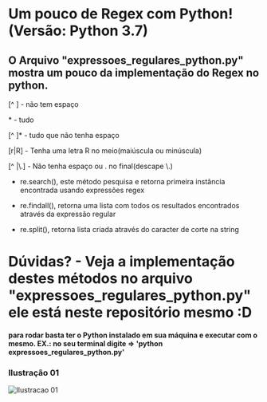  # Um pouco de Regex com Python! (Versão: Python 3.7)

## O Arquivo "expressoes_regulares_python.py" mostra um pouco da implementação do Regex no python.


 [^ ] - não tem espaço
 
 \* - tudo
 
 [^ ]* - tudo que não tenha espaço
 
 [r|R] - Tenha uma letra R no meio(maiúscula ou minúscula)
 
 [^ |\\.] - Não tenha espaço ou . no final(descape \\.)
 
 
 - re.search(), este método pesquisa e retorna primeira instância encontrada usando expressões regex
 
 - re.findall(), retorna uma lista com todos os resultados encontrados através da expressão regular
 
 - re.split(), retorna lista criada através do caracter de corte na string
 
 # Dúvidas? - Veja a implementação destes métodos no arquivo "expressoes_regulares_python.py" ele está neste repositório mesmo :D
 


#### para rodar basta ter o Python instalado em sua máquina e executar com o mesmo. EX.: no seu terminal digite => 'python expressoes_regulares_python.py'


### Ilustração 01
![Ilustracao 01](https://image.ibb.co/ijLiXJ/ilustracao.png)
